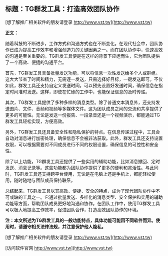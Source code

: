 ## **标题：TG群发工具：打造高效团队协作**

[想了解推广相关软件的朋友请登录 http://www.vst.tw](http://www.vst.tw)

**正文：**

随着科技的不断进步，工作方式和沟通方式也在不断变化。在现代社会中，团队协作已成为提高工作效率和增强创造力的关键因素之一。而在团队协作中，快速高效的沟通是至关重要的。TG群发工具便是在这样的背景下应运而生，它为团队提供了一个高效、便捷的沟通平台。

首先，TG群发工具具备批量发送功能，可以将信息一次性发送给多个人或群组。这大大节省了时间和精力，无需逐一发送，只需选择好目标，一键发送即可。不仅如此，群发工具还支持自定义发送时间，可以预先设置好发送时间，确保信息在指定时间准时发送。这样，即使在忙碌的工作中，也能保证信息的及时传递。

其次，TG群发工具提供了多种多样的消息类型。除了普通文本消息外，还支持发送图片、文件、音频和视频等多媒体文件。这为团队成员之间的交流和共享提供了更多的可能性。无论是发送一份报告、一段录音还是一个视频演示，都能通过TG群发工具轻松实现，方便高效。

另外，TG群发工具还具备安全性和隐私保护的特点。在信息传递过程中，工具会自动对消息进行加密处理，确保信息不会被非法获取。此外，群发工具还支持设置权限，可以根据需要对不同成员进行不同的权限设置，确保信息的可控性和安全性。

除了以上功能，TG群发工具还提供了一些实用的辅助功能，比如消息撤回、定时发送、消息记录等。这些功能都为团队协作提供了更多的便利和灵活性。与此同时，TG群发工具还支持跨平台使用，无论是在电脑上还是手机上，都能轻松使用，随时随地与团队成员保持联系。

总结起来，TG群发工具以其高效、便捷、安全的特点，成为了现代团队协作中不可或缺的工具之一。它通过批量发送、多样化的消息类型、安全保护和实用的辅助功能等方面，帮助团队成员更好地沟通和协作。在团队工作中，使用TG群发工具可以极大地提高工作效率，促进团队合作，打造高效团队协作的环境。

**注：本文所述为TG群发工具的一般功能特点，具体功能可能因不同软件而异。使用时，请遵守相关法律法规，并注意保护他人隐私。**

[想了解推广相关软件的朋友请登录 http://www.vst.tw](http://www.vst.tw)


[访问软件官网 http://www.vst.tw](http://www.vst.tw)
